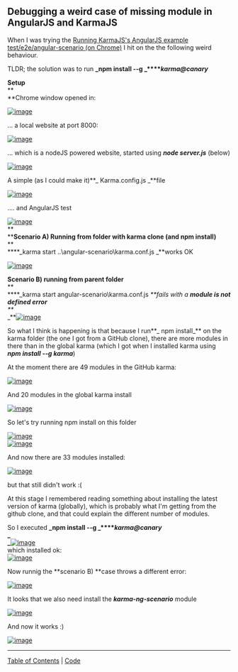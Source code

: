 ##  Debugging a weird case of missing module in AngularJS and KarmaJS 

When I was trying the  [Running KarmaJS's AngularJS example test/e2e/angular-scenario (on Chrome)](http://blog.diniscruz.com/2013/06/running-karmas-angularjs-example.html) I hit on the the following weird behaviour.

TLDR; the solution was to run **_npm install --g _****_karma@canary_**  
  
**Setup**  
**  
**Chrome window opened in:

[![image](images/image_thumb_25255B4_25255D1.png)](http://lh3.ggpht.com/-gOnNRpYO97k/Ub8e8uhBqbI/AAAAAAAAOGU/wPWUvIoVA6Q/s1600-h/image%25255B8%25255D.png)

... a local website at port 8000:

[![image](images/image_thumb_25255B5_25255D1.png)](http://lh6.ggpht.com/-_laPjPIUgSc/Ub8e-HRG1KI/AAAAAAAAOGk/abj6VBYsgg8/s1600-h/image%25255B9%25255D.png)

... which is a nodeJS powered website, started using **_node server.js_** (below)

[![image](images/image_thumb_25255B13_25255D1.png)](http://lh5.ggpht.com/-VDWxVtk_FMc/Ub8lLdqcs_I/AAAAAAAAOG8/XdCk6fuvPsE/s1600-h/image%25255B23%25255D.png)

A simple (as I could make it)**_ Karma.config.js _**file

[![image](images/image_thumb_25255B14_25255D1.png)](http://lh6.ggpht.com/-2TqzSiJwIG4/Ub8lMxUbfuI/AAAAAAAAOHM/x3X6BK4evXM/s1600-h/image%25255B24%25255D.png)

.... and AngularJS test

[![image](images/image_thumb_25255B15_25255D1.png)](http://lh4.ggpht.com/-VbIgWhcnL_0/Ub8lOOI808I/AAAAAAAAOHc/JGgfCLYAUJY/s1600-h/image%25255B25%25255D.png)   
**  
****Scenario A) Running from folder with karma clone (and npm install)**  
**  
****_karma start ..\angular-scenario\karma.conf.js _**works OK

[![image](images/image_thumb_25255B16_25255D.png)](http://lh4.ggpht.com/-EjSAz4pB2MI/Ub8lQTn_mdI/AAAAAAAAOHs/vMJIFUb_XWk/s1600-h/image%25255B28%25255D.png)

**Scenario B) running from parent folder**  
**  
****_karma start angular-scenario\karma.conf.js _**fails with a **_module is not defined error_**  
**_  
_**[![image](images/image_thumb_25255B17_25255D1.png)](http://lh4.ggpht.com/-4sk8_OwZxfQ/Ub8lR1hpwUI/AAAAAAAAOH8/TsUYoGn2_Fg/s1600-h/image%25255B31%25255D.png)

So what I think is happening is that because I run**_ npm install_** on the karma folder (the one I got from a GitHub clone), there are more modules in there than in the global karma (which I got when I installed karma using **_npm install --g karma_**)

At the moment there are 49 modules in the GitHub karma:

[![image](images/image_thumb_25255B21_25255D1.png)](http://lh3.ggpht.com/-28mDTv7SVXQ/Ub8lTuoBekI/AAAAAAAAOIM/8eeRbliwhew/s1600-h/image%25255B39%25255D.png)

And 20 modules in the global karma install

[![image](images/image_thumb_25255B19_25255D1.png)](http://lh3.ggpht.com/-ZGmAOXdwQYg/Ub8lWF0PsVI/AAAAAAAAOIc/nSwuLOG3g68/s1600-h/image%25255B35%25255D.png)

So let's try running npm install on this folder

[![image](images/image_thumb_25255B23_25255D1.png)](http://lh5.ggpht.com/-1L0omjoPhVI/Ub8lXzGaffI/AAAAAAAAOIs/EaEWLKnBQmY/s1600-h/image%25255B45%25255D.png)   
[![image](images/image_thumb_25255B22_25255D1.png)](http://lh5.ggpht.com/-6cZkFSSrISg/Ub8lZrebu7I/AAAAAAAAOI8/-I9lM-y0_MQ/s1600-h/image%25255B42%25255D.png)

And now there are 33 modules installed:

[![image](images/image_thumb_25255B25_25255D1.png)](http://lh5.ggpht.com/-dmT-kK7bi94/Ub8lcMQF2cI/AAAAAAAAOJM/1Rbx-sk-YN0/s1600-h/image%25255B49%25255D.png)

but that still didn't work :(

At this stage I remembered reading something about installing the latest version of karma (globally), which is probably what I'm getting from the github clone, and that could explain the different number of modules.

So I executed **_npm install --g _****_karma@canary_**  
**_  
_**[![image](images/image_thumb_25255B26_25255D1.png)](http://lh3.ggpht.com/-1QDfSXVYr_s/Ub8ld7S8EKI/AAAAAAAAOJc/7XCb__VPQKU/s1600-h/image%25255B52%25255D.png)   
which installed ok:  
[![image](images/image_thumb_25255B27_25255D1.png)](http://lh4.ggpht.com/-hYAyB6Quuao/Ub8lfEe43EI/AAAAAAAAOJs/JtTiuWywdTs/s1600-h/image%25255B55%25255D.png)

Now runnig the **scenario B) **case throws a different error:

[![image](images/image_thumb_25255B28_25255D1.png)](http://lh4.ggpht.com/-mYjlJalc3RI/Ub8lgoduTFI/AAAAAAAAOJ8/fZ5TBB2dbBk/s1600-h/image%25255B58%25255D.png)

It looks that we also need install the **_karma-ng-scenario_** module

[![image](images/image_thumb_25255B29_25255D1.png)](http://lh4.ggpht.com/-LwklqvPhnMw/Ub8ljIs8UBI/AAAAAAAAOKM/dj8uDDeafcw/s1600-h/image%25255B61%25255D.png)

And now it works :)

[![image](images/image_thumb_25255B30_25255D1.png)](http://lh5.ggpht.com/-55OmX_u74ng/Ub8lkhtb1GI/AAAAAAAAOKc/fa9DtFGR_2w/s1600-h/image%25255B64%25255D.png)





- - - - 
[Table of Contents](../Table_of_contents.md) | [Code](../Code)